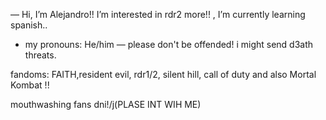 — Hi, I’m Alejandro!!
 I’m interested in rdr2 more!!
  , I’m currently learning spanish..
- my pronouns: He/him
— please don't be offended! i might send d3ath
threats.

fandoms: FAITH,resident evil, rdr1/2, silent hill, call of duty and also Mortal Kombat !!


mouthwashing fans dni!/j(PLASE INT WIH ME)

<!---
Mort1z/Mort1z is a ✨ special ✨ repository because its `README.md` (this file) appears on your GitHub profile.
You can click the Preview link to take a look at your changes.
--->
